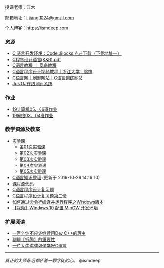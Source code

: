授课老师：江木

邮箱地址：[l.jiang.1024@gmail.com](mailto:l.jiang.1024@gmail.com)

个人博客：<a href="https://ismdeep.com" target="_blank">https://ismdeep.com</a>

### 资源

- <a href="https://sourceforge.net/projects/codeblocks/files/Binaries/17.12/Windows/codeblocks-17.12mingw-setup.exe/download" target="_blank">C 语言开发环境：Code::Blocks 点击下载（下载地址一）</a>
- <a href="/c-course/c-programming-language-k-r.pdf" target="_blank">C程序设计语言(K&R).pdf</a>
- <a target="_blank" href="https://www.runoob.com/cprogramming/c-tutorial.html">C语言教程 ｜ 菜鸟教程</a>
- <a target="_blank" href="https://www.icourse163.org/course/ZJU-9001">C语言程序设计视频教程｜浙江大学｜翁恺</a>
- <a target="_blank" href="https://www.dotcpp.com/oj/problemset.html">C语言网｜刷题网站｜C语言训练网站</a>
- <a target="_blank" href="https://oj.ismdeep.com">JustOJ在线测评系统</a>


### 作业

- [19计算机05、06班作业](/c-course/homework-cs-05-06)
- [19网络03、04班作业](/c-course/homework-ne-03-04)

### 教学资源及教案

- [实验课](/c-course/training)
    - [第01次实验课](/c-course/training/01)
    - [第02次实验课](/c-course/training/02)
    - [第03次实验课](/c-course/training/03)
    - [第04次实验课](/c-course/training/04)
    - [第05次实验课](/c-course/training/05)
- [C语言知识整理](/c-course/c-lecture-notes) (更新于 2019-10-29 14:16:10)
- [课程源代码](https://github.com/ismdeep/code-practice/tree/master/c-course)
- <a href="/c-course/c-review.pdf" target="_blank">C语言程序设计复习题</a>
- <a href="/c-course/c-review-2.pdf" target="_blank">C语言程序设计复习题第二份</a>
- <a href="https://ismdeep.com/posts/2019-10-28-how-to-compile-c-codes-with-cmd-on-windows.html" target="_blank">如何通过命令行编译并运行程序之Windows版本</a>
- <a href="https://www.bilibili.com/video/av75301720/" target="_blank">【视频】Windows 10 配置 MinGW 开发环境</a>

### 扩展阅读

- <a href="https://blog.csdn.net/qq_40688707/article/details/81137667" target="_blank">一百个你不应该继续用Dev C++的理由</a>
- <a href="https://ismdeep.com/posts/2018-08-04-talking-about-the-importance-of-toss.html" target="_blank">聊聊【折腾】的重要性</a>
- <a target="_blank" href="http://sohu.com/a/165940792_464086">一位大牛讲述如何学好C语言</a>

-----

*真正的大师永远都怀着一颗学徒的心。*         @ismdeep

